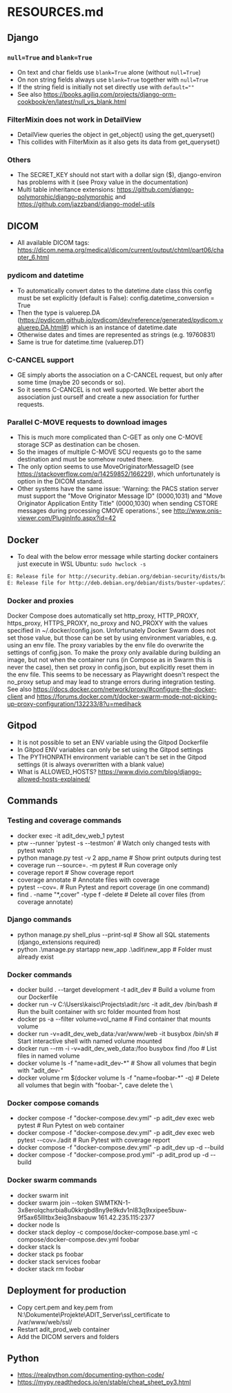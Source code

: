 # RESOURCES.md

## Django

### `null=True` and `blank=True`

- On text and char fields use `blank=True` alone (without `null=True`)
- On non string fields always use `blank=True` together with `null=True`
- If the string field is initially not set directly use with `default=""`
- See also <https://books.agiliq.com/projects/django-orm-cookbook/en/latest/null_vs_blank.html>

### FilterMixin does not work in DetailView

- DetailView queries the object in get_object() using the get_queryset()
- This collides with FilterMixin as it also gets its data from get_queryset()

### Others

- The SECRET_KEY should not start with a dollar sign (\$), django-environ has problems with it (see Proxy value in the documentation)
- Multi table inheritance extensions: <https://github.com/django-polymorphic/django-polymorphic> and <https://github.com/jazzband/django-model-utils>

## DICOM

- All available DICOM tags: <https://dicom.nema.org/medical/dicom/current/output/chtml/part06/chapter_6.html>

### pydicom and datetime

- To automatically convert dates to the datetime.date class this config must be set explicitly (default is False): config.datetime_conversion = True
- Then the type is valuerep.DA (<https://pydicom.github.io/pydicom/dev/reference/generated/pydicom.valuerep.DA.html#>) which is an instance of datetime.date
- Otherwise dates and times are represented as strings (e.g. 19760831)
- Same is true for datetime.time (valuerep.DT)

### C-CANCEL support

- GE simply aborts the association on a C-CANCEL request, but only after some time (maybe 20 seconds or so).
- So it seems C-CANCEL is not well supported. We better abort the association just ourself and create a new association for further requests.

### Parallel C-MOVE requests to download images

- This is much more complicated than C-GET as only one C-MOVE storage SCP as destination can be chosen.
- So the images of multiple C-MOVE SCU requests go to the same destination and must be somehow routed there.
- The only option seems to use MoveOriginatorMessageID (see <https://stackoverflow.com/q/14259852/166229>), which unfortunately is option in the DICOM standard.
- Other systems have the same issue: 'Warning: the PACS station server must support the "Move Originator Message ID" (0000,1031) and "Move Originator Application Entity Title" (0000,1030) when sending CSTORE messages during processing CMOVE operations.', see <http://www.onis-viewer.com/PluginInfo.aspx?id=42>

## Docker

- To deal with the below error message while starting docker containers just execute in WSL Ubuntu: `sudo hwclock -s`

```txt
E: Release file for http://security.debian.org/debian-security/dists/buster/updates/InRelease is not valid yet (invalid for another 1h 22min 32s). Updates for this repository will not be applied.
E: Release file for http://deb.debian.org/debian/dists/buster-updates/InRelease is not valid yet (invalid for another 17h 37min 38s). Updates for this repository will not be applied.
```

### Docker and proxies

Docker Compose does automatically set http_proxy, HTTP_PROXY, https_proxy,
HTTPS_PROXY, no_proxy and NO_PROXY with the values specified in
~/.docker/config.json. Unfortunately Docker Swarm does not set those value,
but those can be set by using environment variables, e.g. using an env file.
The proxy variables by the env file do overwrite the settings of config.json.
To make the proxy only available during building an image, but not when the
container runs (in Compose as in Swarm this is never the case), then set proxy
in config.json, but explicitly reset them in the env file. This seems to be
necessary as Playwright doesn't respect the no_proxy setup and may lead to
strange errors during integration testing.
See also <https://docs.docker.com/network/proxy/#configure-the-docker-client>
and <https://forums.docker.com/t/docker-swarm-mode-not-picking-up-proxy-configuration/132233/8?u=medihack>

## Gitpod

- It is not possible to set an ENV variable using the Gitpod Dockerfile
- In Gitpod ENV variables can only be set using the Gitpod settings
- The PYTHONPATH environment variable can't be set in the Gitpod settings (it is always overwritten with a blank value)
- What is ALLOWED_HOSTS? <https://www.divio.com/blog/django-allowed-hosts-explained/>

## Commands

### Testing and coverage commands

- docker exec -it adit_dev_web_1 pytest
- ptw --runner 'pytest -s --testmon' # Watch only changed tests with pytest watch
- python manage.py test -v 2 app_name # Show print outputs during test
- coverage run --source=. -m pytest # Run coverage only
- coverage report # Show coverage report
- coverage annotate # Annotate files with coverage
- pytest --cov=. # Run Pytest and report coverage (in one command)
- find . -name "\*,cover" -type f -delete # Delete all cover files (from coverage annotate)

### Django commands

- python manage.py shell_plus --print-sql # Show all SQL statements (django_extensions required)
- python .\manage.py startapp new_app .\adit\new_app # Folder must already exist

### Docker commands

- docker build . --target development -t adit_dev # Build a volume from our Dockerfile
- docker run -v C:\Users\kaisc\Projects\adit:/src -it adit_dev /bin/bash # Run the built container with src folder mounted from host
- docker ps -a --filter volume=vol_name # Find container that mounts volume
- docker run -v=adit_dev_web_data:/var/www/web -it busybox /bin/sh # Start interactive shell with named volume mounted
- docker run --rm -i -v=adit_dev_web_data:/foo busybox find /foo # List files in named volume
- docker volume ls -f "name=adit_dev-\*" # Show all volumes that begin with "adit_dev-"
- docker volume rm $(docker volume ls -f "name=foobar-\*" -q) # Delete all volumes that begin with "foobar-", cave delete the \

### Docker compose comands

- docker compose -f "docker-compose.dev.yml" -p adit_dev exec web pytest # Run Pytest on web container
- docker compose -f "docker-compose.dev.yml" -p adit_dev exec web pytest --cov=./adit # Run Pytest with coverage report
- docker compose -f "docker-compose.dev.yml" -p adit_dev up -d --build
- docker compose -f "docker-compose.prod.yml" -p adit_prod up -d --build

### Docker swarm commands

- docker swarm init
- docker swarm join --token SWMTKN-1-3x8erolqchsrbia8u0kkrgbd8ny9e9kdv1nl83q9xxipee5buw-9f5ax65llltbx3eiq3nsbaouw 161.42.235.115:2377
- docker node ls
- docker stack deploy -c compose/docker-compose.base.yml -c compose/docker-compose.dev.yml foobar
- docker stack ls
- docker stack ps foobar
- docker stack services foobar
- docker stack rm foobar

## Deployment for production

- Copy cert.pem and key.pem from N:\Dokumente\Projekte\ADIT_Server\ssl_certificate to /var/www/web/ssl/
- Restart adit_prod_web container
- Add the DICOM servers and folders

## Python

- <https://realpython.com/documenting-python-code/>
- <https://mypy.readthedocs.io/en/stable/cheat_sheet_py3.html>

